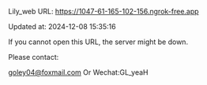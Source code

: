 Lily_web URL: https://1047-61-165-102-156.ngrok-free.app

Updated at: 2024-12-08 15:35:16

If you cannot open this URL, the server might be down.

Please contact: 

goley04@foxmail.com Or Wechat:GL_yeaH